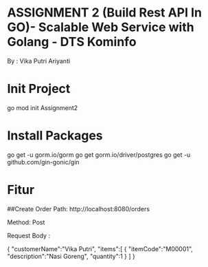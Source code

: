 # ASSIGNMENT 2 (Build Rest API In GO)- Scalable Web Service with Golang - DTS Kominfo
By : Vika Putri Ariyanti

# Init Project
go mod init Assignment2

# Install Packages
go get -u gorm.io/gorm
go get gorm.io/driver/postgres
go get -u github.com/gin-gonic/gin 

# Fitur
##Create Order
Path: http://localhost:8080/orders

Method: Post 

Request Body :

{
    "customerName":"Vika Putri",
    "items":[
        {
            "itemCode":"M00001",
            "description":"Nasi Goreng",
            "quantity":1
        }
    ]
}
